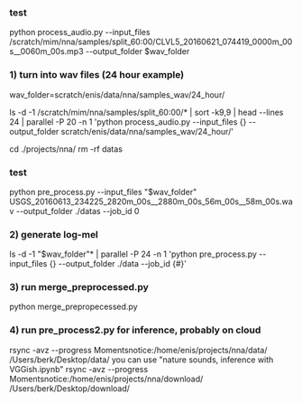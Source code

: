 ### test
python process_audio.py --input_files /scratch/mim/nna/samples/split_60:00/CLVL5_20160621_074419_0000m_00s__0060m_00s.mp3 --output_folder $wav_folder

### 1) turn into wav files (24 hour example)
wav_folder=scratch/enis/data/nna/samples_wav/24_hour/

ls -d -1 /scratch/mim/nna/samples/split_60\:00/* | sort -k9,9 | head --lines 24 | parallel -P 20 -n 1 'python process_audio.py --input_files {} --output_folder scratch/enis/data/nna/samples_wav/24_hour/'

cd ./projects/nna/
rm -rf datas

### test
python pre_process.py --input_files "$wav_folder" USGS_20160613_234225_2820m_00s__2880m_00s_56m_00s__58m_00s.wav --output_folder ./datas --job_id 0

### 2) generate log-mel
ls -d -1 "$wav_folder"*  | parallel -P 24 -n 1 'python pre_process.py --input_files {} --output_folder ./data --job_id {#}'

### 3) run merge_preprocessed.py
python merge_prepropecessed.py

### 4) run pre_process2.py for inference, probably on cloud
rsync -avz --progress Momentsnotice:/home/enis/projects/nna/data/ /Users/berk/Desktop/data/
you can use "nature sounds, inference with VGGish.ipynb"
rsync -avz --progress Momentsnotice:/home/enis/projects/nna/download/ /Users/berk/Desktop/download/

